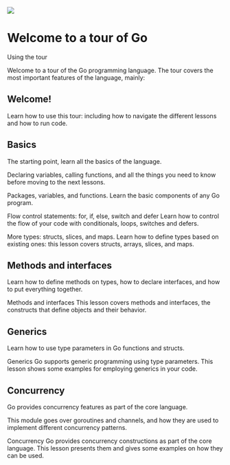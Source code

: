 <img src="https://go.dev/images/go-logo-white.svg" ><h1>Welcome to a tour of Go</h1>
Using the tour

Welcome to a tour of the Go programming language. The tour covers the most important features of the language, mainly:

<h2>Welcome!</h2>
Learn how to use this tour: including how to navigate the different lessons and how to run code.

<h2>Basics</h2>

The starting point, learn all the basics of the language.

Declaring variables, calling functions, and all the things you need to know before moving to the next lessons.

Packages, variables, and functions.
Learn the basic components of any Go program.

Flow control statements: for, if, else, switch and defer
Learn how to control the flow of your code with conditionals, loops, switches and defers.

More types: structs, slices, and maps.
Learn how to define types based on existing ones: this lesson covers structs, arrays, slices, and maps.

<h2>Methods and interfaces</h2>

Learn how to define methods on types, how to declare interfaces, and how to put everything together.

Methods and interfaces
This lesson covers methods and interfaces, the constructs that define objects and their behavior.

<h2>Generics</h2>

Learn how to use type parameters in Go functions and structs.

Generics
Go supports generic programming using type parameters. This lesson shows some examples for employing generics in your code.

<h2>Concurrency</h2>

Go provides concurrency features as part of the core language.

This module goes over goroutines and channels, and how they are used to implement different concurrency patterns.

Concurrency
Go provides concurrency constructions as part of the core language. This lesson presents them and gives some examples on how they can be used.
